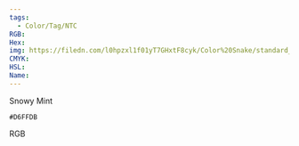 ```yaml
---
tags:
  - Color/Tag/NTC
RGB:
Hex:
img: https://filedn.com/l0hpzxl1f01yT7GHxtF8cyk/Color%20Snake/standard_csv_to_svg//D6FFDB.svg
CMYK:
HSL:
Name:
---
```

Snowy Mint
```palette
#D6FFDB
```
RGB

